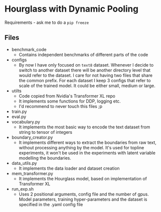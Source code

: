 # Hourglass with Dynamic Pooling

Requirements - ask me to do a `pip freeze`

## Files

- benchmark_code
	- Contains independent benchmarks of different parts of the code
- configs
	- By now I have only focused on `text8` dataset. Whenever I decide to switch to another dataset there will be another directory level that would refer to the dataset. I care for not having two files that share the common prefix.  For each dataset I keep 3 configs that refer to scale of the trained model. It could be either small, medium or large.
- utilts
	- Code copied from Nvidia's Transformer XL repo
	- It implements some functions for DDP, logging etc. 
	- I'd recommend to never touch this files ;p
- train.py
- eval.py
- vocabulary.py
	- It implements the most basic way to encode the text dataset from string to tensor of integers
- boundary_creator.py
	- It implements different ways to extract the boundaries from raw text, without processing anything by the model. It's used for topline experiments, it won't be used in the experiments with latent variable modelling the boundaries. 
- data_utils.py
	- It implements the data loader and dataset creation
- mem_transformer.py
	- It implements the Hourglass model, based on implementation of Transformer XL
- run_exp.sh
	- Uses 2 positional arguments, config file and the number of gpus. Model parameters, training hyper-parameters and the dataset is specified in the .yaml config file
